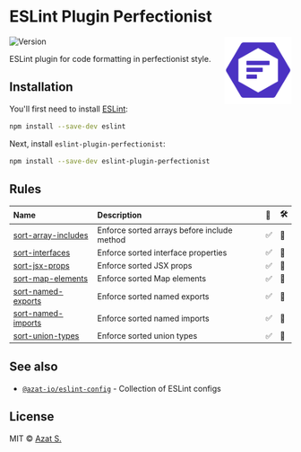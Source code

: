 # ESLint Plugin Perfectionist

<img src="https://raw.githubusercontent.com/azat-io/eslint-plugin-perfectionist/main/docs/public/logo.svg" alt="ESLint" align="right" width="120" height="120" />

![Version](https://img.shields.io/npm/v/eslint-plugin-perfectionist.svg?color=brightgreen)

ESLint plugin for code formatting in perfectionist style.

## Installation

You'll first need to install [ESLint](https://eslint.org):

```sh
npm install --save-dev eslint
```

Next, install `eslint-plugin-perfectionist`:

```sh
npm install --save-dev eslint-plugin-perfectionist
```

## Rules

| Name                                                                                       | Description                                 | 💼  | 🛠   |
| :----------------------------------------------------------------------------------------- | :------------------------------------------ | :-- | :-- |
| [sort-array-includes](https://eslint-plugin-perfectionist.azat.io/rules/sort-interfaces)   | Enforce sorted arrays before include method | ✅  | 🔧  |
| [sort-interfaces](https://eslint-plugin-perfectionist.azat.io/rules/sort-interfaces)       | Enforce sorted interface properties         | ✅  | 🔧  |
| [sort-jsx-props](https://eslint-plugin-perfectionist.azat.io/rules/sort-jsx-props)         | Enforce sorted JSX props                    | ✅  | 🔧  |
| [sort-map-elements](https://eslint-plugin-perfectionist.azat.io/rules/sort-map-elements)   | Enforce sorted Map elements                 | ✅  | 🔧  |
| [sort-named-exports](https://eslint-plugin-perfectionist.azat.io/rules/sort-named-exports) | Enforce sorted named exports                | ✅  | 🔧  |
| [sort-named-imports](https://eslint-plugin-perfectionist.azat.io/rules/sort-named-imports) | Enforce sorted named imports                | ✅  | 🔧  |
| [sort-union-types](https://eslint-plugin-perfectionist.azat.io/rules/sort-union-types)     | Enforce sorted union types                  | ✅  | 🔧  |

## See also

- [`@azat-io/eslint-config`](https://github.com/azat-io/eslint-config) - Collection of ESLint configs

## License

MIT &copy; [Azat S.](https://azat.io)
